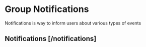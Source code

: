 <!-- include(data_structures.md) -->

# Group Notifications
Notifications is way to inform users about various types of events

## Notifications [/notifications]

<!-- include(show.md) -->
<!-- include(list.md) -->
<!-- include(create.md) -->
<!-- include(delete.md) -->
<!-- include(count.md) -->
